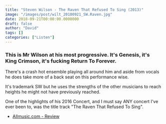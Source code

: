 ```yaml
---
title: "Steven Wilson - The Raven That Refused To Sing (2013)"
image: "/images/post/wilt_20180921_SW.Raven.jpg"
date: 2018-09-21T00:00:00.0000000
draft: false
author: "David"
tags: []
categories: ["Listen"]
---
```

### This is Mr Wilson at his most progressive. It's Genesis, it's King Crimson, it's fucking Return To Forever. 

 There's a crash hot ensemble playing all around him and aside from vocals he does take more of a back seat on this performance wise. 

 It's trademark SW but he uses the strengths of the other musicians to reach heights he might not have previously reached. 

 One of the highlights of his 2016 Concert, and I must say ANY concert I've ever been to, was the title track "The Raven That Refused To Sing".

-  [Allmusic.com - Review](https://www.allmusic.com/album/the-raven-that-refused-to-sing-and-other-stories-mw0002475916)